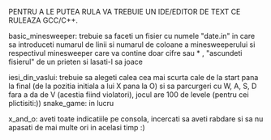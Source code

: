 PENTRU A LE PUTEA RULA VA TREBUIE UN IDE/EDITOR DE TEXT CE RULEAZA GCC/C++.

basic_minesweeper:
trebuie sa faceti un fisier cu numele "date.in" in care sa introduceti numarul de linii si numarul de coloane a minesweeperului si respectivul minesweeper care va contine doar cifre sau * , "ascundeti fisierul" de un prieten si lasati-l sa joace 

iesi_din_vaslui:
trebuie sa alegeti calea cea mai scurta cale de la start pana la final (de la pozitia initiala a lui X pana la O) si sa parcurgeri cu W, A, S, D fara a da de V (acestia fiind violatori), jocul are 100 de levele (pentru cei plictisiti:))
snake_game: in lucru

x_and_o:
aveti toate indicatiile pe consola, incercati sa aveti rabdare si sa nu apasati de mai multe ori in acelasi timp :)
